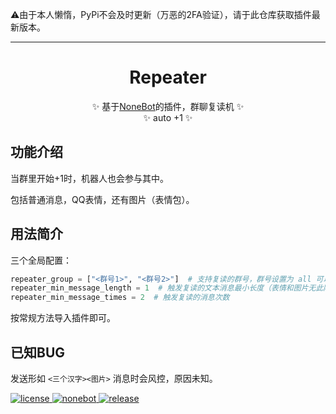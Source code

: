 ⚠由于本人懒惰，PyPi不会及时更新（万恶的2FA验证），请于此仓库获取插件最新版本。

---

<div align="center">

  # Repeater
  ✨ 基于[NoneBot](https://github.com/nonebot/nonebot2)的插件，群聊复读机 ✨
  </br>
  ✨ auto +1 ✨
</div>

## 功能介绍

当群里开始+1时，机器人也会参与其中。

包括普通消息，QQ表情，还有图片（表情包）。

## 用法简介

三个全局配置：

```python
repeater_group = ["<群号1>", "<群号2>"]  # 支持复读的群号，群号设置为 all 可以默认所有群聊开启
repeater_min_message_length = 1  # 触发复读的文本消息最小长度（表情和图片无此限制）
repeater_min_message_times = 2  # 触发复读的消息次数
```

按常规方法导入插件即可。

## 已知BUG

发送形如 `<三个汉字><图片>` 消息时会风控，原因未知。

<a href="https://github.com/Utmost-Happiness-Planet/uhpstatus/blob/main/LICENSE">
    <img src="https://img.shields.io/badge/license-GPL%20v3.0-orange" alt="license">
  </a>
  
  <a href="https://github.com/nonebot/nonebot2">
    <img src="https://img.shields.io/badge/nonebot-v2-red" alt="nonebot">
  </a> 
  
  <a href="">
    <img src="https://img.shields.io/badge/release-v3.0-blueviolet" alt="release">
</a>
